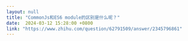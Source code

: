 ```yaml
---
layout: null
title: "CommonJs和ES6 module的区别是什么呢？"
date:  2024-03-12 15:28:00 +0800
link: "https://www.zhihu.com/question/62791509/answer/2345796861"
---
```

